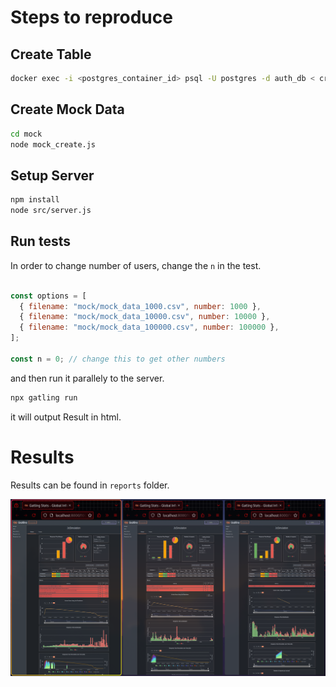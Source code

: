 # Steps to reproduce

## Create Table

```bash
docker exec -i <postgres_container_id> psql -U postgres -d auth_db < create_table.sql
```

## Create Mock Data

```bash
cd mock
node mock_create.js
```

## Setup Server

```bash
npm install
node src/server.js
```

## Run tests

In order to change number of users, change the `n` in the test.

```js

const options = [
  { filename: "mock/mock_data_1000.csv", number: 1000 },
  { filename: "mock/mock_data_10000.csv", number: 10000 },
  { filename: "mock/mock_data_100000.csv", number: 100000 },
];

const n = 0; // change this to get other numbers

```

and then run it parallely to the server.

```bash
npx gatling run
```

it will output Result in html.

# Results

Results can be found in `reports` folder.

![result](image.png)
